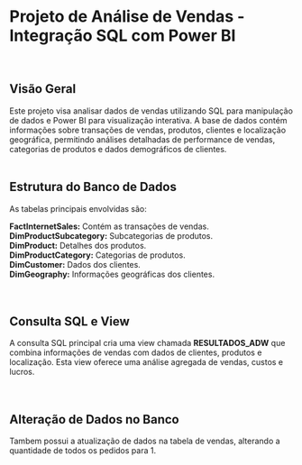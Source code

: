 # Projeto de Análise de Vendas - Integração SQL com Power BI
<br>

## Visão Geral
Este projeto visa analisar dados de vendas utilizando SQL para manipulação de dados e Power BI para visualização interativa. A base de dados contém informações sobre transações de vendas, produtos, clientes e localização geográfica, permitindo análises detalhadas de performance de vendas, categorias de produtos e dados demográficos de clientes.
<br> <br> 

## Estrutura do Banco de Dados
As tabelas principais envolvidas são:

**FactInternetSales:** Contém as transações de vendas.<br> 
**DimProductSubcategory:** Subcategorias de produtos.<br> 
**DimProduct:** Detalhes dos produtos.<br> 
**DimProductCategory:** Categorias de produtos.<br> 
**DimCustomer:** Dados dos clientes.<br> 
**DimGeography:** Informações geográficas dos clientes.<br> <br> <br> 

## Consulta SQL e View
A consulta SQL principal cria uma view chamada **RESULTADOS_ADW** que combina informações de vendas com dados de clientes, produtos e localização. Esta view oferece uma análise agregada de vendas, custos e lucros.
<br> <br> <br> 

## Alteração de Dados no Banco
Tambem possui a atualização de dados na tabela de vendas, alterando a quantidade de todos os pedidos para 1.
